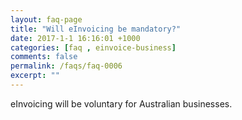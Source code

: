 ```yaml
---
layout: faq-page
title: "Will eInvoicing be mandatory?"
date: 2017-1-1 16:16:01 +1000
categories: [faq , einvoice-business]
comments: false
permalink: /faqs/faq-0006
excerpt: ""
---
```

eInvoicing will be voluntary for Australian businesses. 


